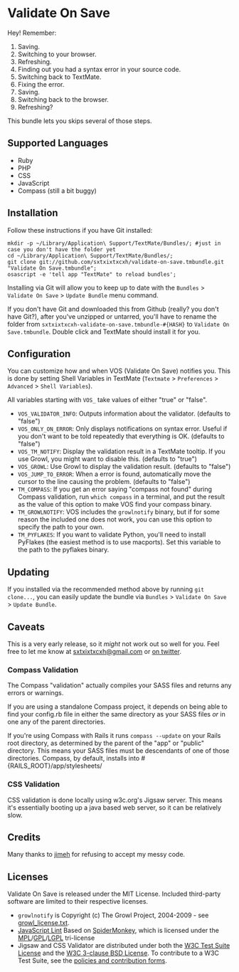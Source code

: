 Validate On Save
================

Hey! Remember:

  1. Saving.
  2. Switching to your browser.
  3. Refreshing.
  4. Finding out you had a syntax error in your source code.
  5. Switching back to TextMate.
  6. Fixing the error.
  7. Saving.
  8. Switching back to the browser.
  9. Refreshing?

This bundle lets you skips several of those steps.


Supported Languages
-------------------

  * Ruby
  * PHP
  * CSS
  * JavaScript
  * Compass (still a bit buggy)


Installation
------------

Follow these instructions if you have Git installed:
    
    mkdir -p ~/Library/Application\ Support/TextMate/Bundles/; #just in case you don't have the folder yet
    cd ~/Library/Application\ Support/TextMate/Bundles/;
    git clone git://github.com/sxtxixtxcxh/validate-on-save.tmbundle.git "Validate On Save.tmbundle";
    osascript -e 'tell app "TextMate" to reload bundles';
    
Installing via Git will allow you to keep up to date with the `Bundles` > `Validate On Save` > `Update Bundle` menu command.

If you don't have Git and downloaded this from Github (really? you don't have Git?), after you've unzipped or untarred, you'll have to rename the folder from `sxtxixtxcxh-validate-on-save.tmbundle-#{HASH}` to `Validate On Save.tmbundle`. Double click and TextMate should install it for you.


Configuration
-------------

You can customize how and when VOS (Validate On Save) notifies you. This is done by setting Shell Variables in TextMate (`Textmate` > `Preferences` > `Advanced` > `Shell Variables`).

All variables starting with `VOS_` take values of either "true" or "false".

  * `VOS_VALIDATOR_INFO`: Outputs information about the validator. (defaults to "false")
  * `VOS_ONLY_ON_ERROR`: Only displays notifications on syntax error. Useful if you don't want to be told repeatedly that everything is OK. (defaults to "false")
  * `VOS_TM_NOTIFY`: Display the validation result in a TextMate tooltip. If you use Growl, you might want to disable this. (defaults to "true")
  * `VOS_GROWL`: Use Growl to display the validation result. (defaults to "false")
  * `VOS_JUMP_TO_ERROR`: When a error is found, automatically move the cursor to the line causing the problem. (defaults to "false")
  * `TM_COMPASS`: If you get an error saying "compass not found" during Compass validation, run `which compass` in a terminal, and put the result as the value of this option to make VOS find your compass binary.
  * `TM_GROWLNOTIFY`: VOS includes the `growlnotify` binary, but if for some reason the included one does not work, you can use this option to specify the path to your own.
  * `TM_PYFLAKES`: If you want to validate Python, you'll need to install PyFlakes (the easiest method is to use macports). Set this variable to the path to the pyflakes binary. 


Updating
--------

If you installed via the recommended method above by running `git clone...`, you can easily update the bundle via `Bundles` > `Validate On Save` > `Update Bundle`.


Caveats
-------

This is a very early release, so it *might* not work out so well for you. Feel free to let me know at [sxtxixtxcxh@gmail.com][1] or [on twitter][2].

[1]: mailto:sxtxixtxcxh@gmail.com
[2]: http://twitter.com/sxtxixtxcxh

### Compass Validation

The Compass "validation" actually compiles your SASS files and returns any errors or warnings. 

If you are using a standalone Compass project, it depends on being able to find your config.rb file in either the same directory as your SASS files *or* in one any of the parent directories. 

If you're using Compass with Rails it runs `compass --update` on your Rails root directory, as determined by the parent of the "app" or "public" directory. This means your SASS files must be descendants of one of those directories. Compass, by default, installs into #{RAILS_ROOT}/app/stylesheets/

### CSS Validation

CSS validation is done locally using w3c.org's Jigsaw server. This means it's essentially booting up a java based web server, so it can be relatively slow.

Credits
-------

Many thanks to [jimeh](http://github.com/jimeh/) for refusing to accept my messy code.

Licenses
--------

Validate On Save is released under the MIT License. Included third-party software are limited to their respective licenses.

  * `growlnotify` is Copyright (c) The Growl Project, 2004-2009 - see [growl_license.txt][growl].
  * [JavaScript Lint][lint] Based on [SpiderMonkey][smonk], which is licensed under the [MPL][mpl]/[GPL][gpl]/[LGPL][lgpl] tri-license
  * Jigsaw and CSS Validator are distributed under both the [W3C Test Suite License][test] and the [W3C 3-clause BSD License][bsd]. To contribute to a W3C Test Suite, see the [policies and contribution forms][policy].

[growl]:  http://github.com/sxtxixtxcxh/validate-on-save.tmbundle/blob/master/Support/bin/growl_license.txt
[lint]:   http://www.jslint.com/
[smonk]:  http://www.mozilla.org/js/spidermonkey/
[mpl]:    http://www.mozilla.org/MPL/MPL-1.1.html
[gpl]:    http://www.gnu.org/copyleft/gpl.html
[lgpl]:   http://www.gnu.org/licenses/lgpl.html
[test]:   http://www.w3.org/Consortium/Legal/2008/04-testsuite-license
[bsd]:    http://www.w3.org/Consortium/Legal/2008/03-bsd-license
[policy]: http://www.w3.org/2004/10/27-testcases